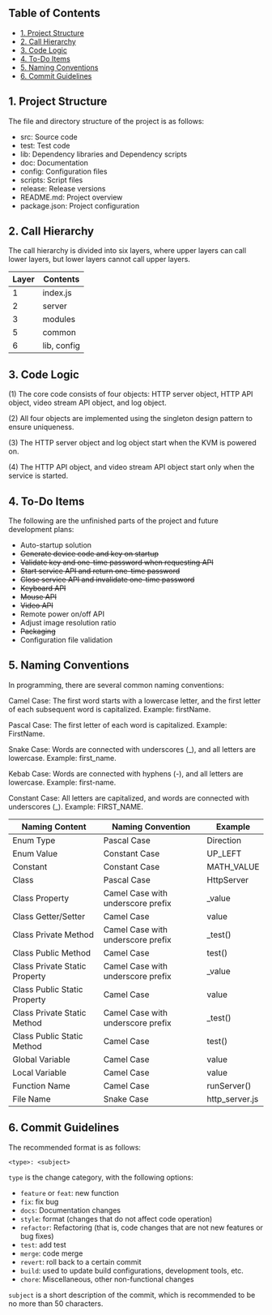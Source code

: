 ## Table of Contents

- [1. Project Structure](#1-project-structure)
- [2. Call Hierarchy](#2-call-hierarchy)
- [3. Code Logic](#3-code-logic)
- [4. To-Do Items](#4-to-do-items)
- [5. Naming Conventions](#5-naming-conventions)
- [6. Commit Guidelines](#6-commit-guidelines)


## 1. Project Structure

The file and directory structure of the project is as follows:

- src: Source code
- test: Test code
- lib: Dependency libraries and Dependency scripts
- doc: Documentation
- config: Configuration files
- scripts: Script files
- release: Release versions
- README.md: Project overview
- package.json: Project configuration

## 2. Call Hierarchy

The call hierarchy is divided into six layers, where upper layers can call lower layers, but lower layers cannot call upper layers.

| Layer | Contents |
|---------|---------|
| 1 | index.js |
| 2 | server |
| 3 | modules |
| 5 | common |
| 6 | lib, config |

## 3. Code Logic

(1) The core code consists of four objects: HTTP server object, HTTP API object, video stream API object, and log object.

(2) All four objects are implemented using the singleton design pattern to ensure uniqueness.

(3) The HTTP server object and log object start when the KVM is powered on.

(4) The HTTP API object, and video stream API object start only when the service is started.

## 4. To-Do Items

The following are the unfinished parts of the project and future development plans:

- Auto-startup solution
- ~~Generate device code and key on startup~~
- ~~Validate key and one-time password when requesting API~~
- ~~Start service API and return one-time password~~
- ~~Close service API and invalidate one-time password~~
- ~~Keyboard API~~
- ~~Mouse API~~
- ~~Video API~~
- Remote power on/off API
- Adjust image resolution ratio
- ~~Packaging~~
- Configuration file validation

## 5. Naming Conventions

In programming, there are several common naming conventions:

Camel Case: The first word starts with a lowercase letter, and the first letter of each subsequent word is capitalized. Example: firstName.

Pascal Case: The first letter of each word is capitalized. Example: FirstName.

Snake Case: Words are connected with underscores (_), and all letters are lowercase. Example: first_name.

Kebab Case: Words are connected with hyphens (-), and all letters are lowercase. Example: first-name.

Constant Case: All letters are capitalized, and words are connected with underscores (_). Example: FIRST_NAME.

| Naming Content | Naming Convention | Example |
|--|--|--|
| Enum Type | Pascal Case | Direction |
| Enum Value | Constant Case | UP_LEFT |
| Constant | Constant Case | MATH_VALUE |
| Class | Pascal Case | HttpServer |
| Class Property | Camel Case with underscore prefix | _value |
| Class Getter/Setter | Camel Case | value |
| Class Private Method | Camel Case with underscore prefix | _test() |
| Class Public Method | Camel Case | test() |
| Class Private Static Property | Camel Case with underscore prefix | _value |
| Class Public Static Property | Camel Case | value |
| Class Private Static Method | Camel Case with underscore prefix | _test() |
| Class Public Static Method | Camel Case | test() |
| Global Variable | Camel Case | value |
| Local Variable | Camel Case | value |
| Function Name | Camel Case | runServer() |
| File Name | Snake Case | http_server.js |

## 6. Commit Guidelines

The recommended format is as follows:
```
<type>: <subject>
```
`type` is the change category, with the following options:

- `feature` or `feat`: new function
- `fix`: fix bug
- `docs`: Documentation changes
- `style`: format (changes that do not affect code operation)
- `refactor`: Refactoring (that is, code changes that are not new features or bug fixes)
- `test`: add test
- `merge`: code merge
- `revert`: roll back to a certain commit
- `build`: used to update build configurations, development tools, etc.
- `chore`: Miscellaneous, other non-functional changes

`subject` is a short description of the commit, which is recommended to be no more than 50 characters.